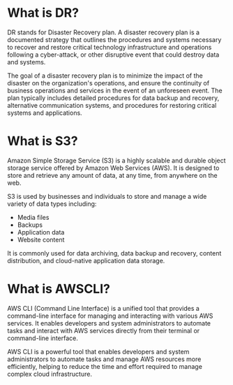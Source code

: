 # What is DR?

DR stands for Disaster Recovery plan. A disaster recovery plan is a documented strategy that outlines the procedures and systems necessary to recover and 
restore critical technology infrastructure and operations following a cyber-attack, or other disruptive event that could destroy data and systems.

The goal of a disaster recovery plan is to minimize the impact of the disaster on the organization's operations, and ensure the continuity of business operations 
and services in the event of an unforeseen event. The plan typically includes detailed procedures for data backup and recovery, alternative communication systems, 
and procedures for restoring critical systems and applications.

#
# What is S3?

Amazon Simple Storage Service (S3) is a highly scalable and durable object storage service offered by Amazon Web Services (AWS). It is designed to store and retrieve 
any amount of data, at any time, from anywhere on the web.

S3 is used by businesses and individuals to store and manage a wide variety of data types including:

- Media files
- Backups
- Application data
- Website content

It is commonly used for data archiving, data backup and recovery, content distribution, and cloud-native application data storage.

#
# What is AWSCLI?
AWS CLI (Command Line Interface) is a unified tool that provides a command-line interface for managing and interacting with various AWS services. It enables 
developers and system administrators to automate tasks and interact with AWS services directly from their terminal or command-line interface.

AWS CLI is a powerful tool that enables developers and system administrators to automate tasks and manage AWS resources more efficiently, helping to reduce 
the time and effort required to manage complex cloud infrastructure.
